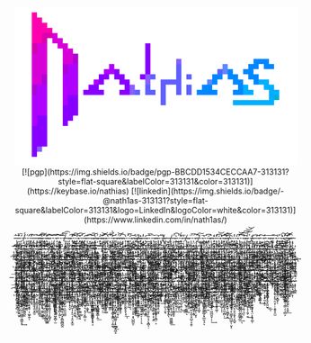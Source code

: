 <p align="center">
<img alt="nathias" src="https://raw.githubusercontent.com/nath1as/nath1as/master/images/nths.gif">
[![pgp](https://img.shields.io/badge/pgp-BBCDD1534CECCAA7-313131?style=flat-square&labelColor=313131&color=313131)](https://keybase.io/nathias)
[![linkedin](https://img.shields.io/badge/-@nath1as-313131?style=flat-square&labelColor=313131&logo=LinkedIn&logoColor=white&color=313131)](https://www.linkedin.com/in/nath1as/)
</p>


-̶̢̟̙̖̺͚̮̭͍̩̰̻̟͓͞-̵̛̀͏̞̣͖̱ͅ-̡̛̫̱͔̖̘̺͇̟̜̟͖̰̟̪͖̦̹̬͕̀͞-̸̧͉̞͔͎͖͓͔̜̬̯̯͓̖̞̪̟-̨̨̳̗͕̫̫͇́́͜-̛̻͚̝̦̘̰͎͙̤͙̣̮̱̼̞̼́͢ͅ-̡̢̛̛̟͔͉̲̣̮̯̬͕̺͔̳̹͡-̶̡̳̩̪͕̲̭̩̯̖̜̘ͅ-̶̢̙̠͉̪̩͖͎͕̩͈̹̯͢͠-̷̵̢͈̲̟̗̳̱̬͝-̴̶͘͡͏͇͙̻̞̗̜̹͔̞̣̖̤͎̙̟͚̹-̢҉̰̲͔̝̀͠ͅ-̷͉̞̪͜͠ͅ-̴͕̞͈͡-͝͏̹̱̣̯̟̱̙̺̼͓̗-̡̱̭̤̟̪̤̮̙̯̪͇̣̟͠-̷̥͕̝̙̪͔̰͉̣̟̥͡-̭̗͎̻̘̫̦̖̤̦̩͈̟͕̰͠ͅ-̣̪̻̟͇͕̮̙̠͍͠͠͡-̸̢͎͕̻̜̩͔͇͖̳́́ͅ-̶̨͕̣̺͔͕̭̩̻͉͕̜͔̙-̴̡͖̠͕̤̥͈̗̼͜͢ͅ-͏̢̛̟̱͇͚̠̻̝̘͔͓̱̳̭͡-̡͜͝҉̼̳̗͙̮-̡̧̯̙͍͇̘̜̹̭͉͕͉̀͟͠ͅ-͓̰̱̝̥̩̩͚͖̜͍̟̫̥̮̜͝͠ͅ-̡̨҉͚̳̙͇̦͜-̶̡̭͍̫̳͘͟-̶̨̛̹͚̯̞͍̻͓͔̼͞-̬̪̘̯͉̫͡-͝͏̴͏͕͇͖̫̙̹͙͙̟̰͕̭̠͠-̷͎͎̞̪̣͕̹̳͕͉̬̯͈̮͟͟ͅ-҉̴̴̀͏̣͈͎̹̲̙͙̬͍-̶̭͉̣-̴̧̛̩͙̥̗̭͓̗̝̠̯͔̹̣͕͍̥̯̫͝͝-̴͡͏̻͍͈̟̪̟͍̤̝̻̟ͅ-̩͙̣͜-҉̟̹̦̫͓̮͢͡͞-͠͏̦͇̗̭͔̫̪̺͓̬͍̹̹͇̣̠̹̻͕́̀-̶͇͙̯͈̻̹͉̱̯̣̰̮̼̯̖͔̝̬͟-̷̵̧̦̹̖̮͖̼̟́-̷̶̛̗͇̦̘͚͇͙̣́͝-̵̷̵͓̟̹̖͇̭͡ͅ-̹̦̝̙͔͢͜-̢҉͍͙͙̥̻̬̖̬͔̭̮̼̫̙-̹̺̖̼̻̼̝̥̦̺̩̦̪͇͉̳̱͙́͢͞-̷̘͇̤̺̳͘͝-̴̥̣̭͇̮͉̝̹̭͉͘-̸͏̷̧҉̪͔͖̭͇͕͉̙̥̣̩͖̙͍ͅ-̴̶̨̲̘̲̖̭̟-̧̕҉͔͚̟̙̥̫̫-̶̵͉̜̱̜̙̳͉͓̬̮̬-̪͔̠͖̪̣̗̩͓͈̱͚̮͘͟͞-̢̙͙̼̬̦̗͔͉͚̼͖̲͈́͢͞-͏̢̩̳̘̖̞̰͉̪͕͔̹͈̭̦͜͠-̷̶̵̱͎̩̞̳̩̭͓̩̬͍̙͓̗͙̭͚̲͘-̵̧̧̘̮͉̭̭͎͇͉̖̜̙̻̘-҉̨̡͉̲̣͢͞-̸̢̜̹͖̗͎̰̦̭̞̟̭͖̝̻̦̫-̷̡̟̺̼̜̳̗̝̗̞͙̝̀-̵͟͏͍͍̯̰͉̘̯͕͉̻͕͍ͅ-̸̨̢̥̤̰͇̱͎̫͍̞̹̪̘̙̳̰̻̪̭-̵̧̣̟̫̮͚̙̲̩̼̤̰͖̫-̵̼̩̖́͡-͢͟҉̭̤͈̼̼͎̩̟̖̬͘-̥̯͓̲̻̠̝̪̮͎̦̙̠̩̝̯͙̼̱͘̕-̜͔̜͓̀́͘̕ͅ-̶͏̸̢̠̖̬̙̠͕̮͈̠̙̙͜ͅͅ-̴͕̜̺͔͙̺̻͙̦̼̳̲͘-̨̨̧̬̮̻͍-̨̤͙̭̞̠̬̘͓͔͉̜̙̻̤́͞ͅ-̷̧͕̙͚̣͈̺̣͚͓͜͡-̸͟͢͏̤̘͖̼̠͇̹̻̥̫͚̞̬̙́ͅ-̪̪̩͔̹͓͎̪̲͇̦̯̭̻̹͔͙͔̀͠-̙͓̟͎͎̖̘͖͚͟͞-͜҉̨̳̝̪͎̦̬̭̲͈̯͕̳̦̭͟-̨̜͉̣͇͘͡-̷̶̨̧͕̭̦̜͇̫͉̦͢-̟̯͕͍̥͔͇̪̳̠̩̀̕-̵̛҉̨͙̮̟͓̙̙̕ͅ-̩̘̻̼̮͙̥͖̳̤͡͝-̧̟̯̩͚̩͉̟͓̩͉̣͙̳̤͉͕̰̰̕͘͜͟-̴̡͞͡҉̠̫͚̹̟̜͙͈͙̱̺̟͔̻̲͍͎-̷͙̼͇̘͖̝̕͜͠͠-̸͕̳͇̥̞̦̗̺͓̠̩̯̹͘ͅ-͏͏͍̖̲̭̺̜͚̦͙͙̤-̕҉̥̺̻̣̠̬-̧̼͖̫͇̭̙̬̰̙̥̖̘͟ͅ-̢̨̛̬̗̻͓̩̰͡͝-͕̩͚̖̰̦͍͔̖͡͠͠͝͝-̴̗̳̖̗̖̤̘̩̤̩͕͓̠͙̖̺̪͈̠̕͞-̴̧͙̗͕̖̘̖͙̩̱̭͈͜-҉̪͈̖͙̭̻̰̳̹̣̟̥̞̗́́͝-͏̸̢̲̬̠͎͓͖̫̳̗͍̫̘̠̹̹̩͉͘-̶̮͚͔͙̜̹̟͙̲̻̜͟-͓̙͓̹̰̖͖̼̫̖͎͙̳̕͠-̷̧̡̛͏̱̝̞̥̻̮̘̤̼̟̩̼̜̘̗̝̻̩̣-̫͈̺͈̜̗͙̻̝͟͠-̛͏̷̧̖͕̯̮̳̝͕̱̯̲̣̱̟̟͕̭-̪̼͓̹̩̟͓̦͕͓͚͙͕̭̪̦͕͞-̴͜͏͉̣̻̮̬̮͈͓̠̮͓͞-̴͇̗̙͉͞-̣͈̦̞̟͢͠-̡̧̙̲͇̙̹̼̖̜̬̖͘͘-͢͟҉̨͕̦̯̯͍̣͖̰̖͈̗͈̖-̲͙̺͈̱͓̺̱͕̟͎̠̬̹͖͖̰͇͟-̵̛̀͠҉͉̘̺͍͕̙̗̟̥̫͇̭̥-̶̵̡̬̺͙̫̥͝͝-̨̡͡͏̷̘̲̜̲̦͖͈͉-̷̝̟̖̝̞̺̖͍͕̀͟͟͢ͅ-͏̨̛̦͇̙͈͞͡-̛̛̘̫̼͎̪̟̺̟͔̳͇͘͠-͢҉͏̶̼̯͇͕̤͎̙̪̫-̨̟͕̞̯̲̖̣̙̫̤̝̯͕͙̺̩̞̯̕ͅ-̧́҉̴͉̣̞̼̘͙̬͇̺͓̠̭̥͠-̶̧͖̮̥̣̱̱̳̱-͘̕͜҉͔̙̼͚̫̹ͅ-̴͕̞͈̣̭̼͡-̛͠҉̥̪͍̝̟̰͇̮̗͚̳̲̗̟̲̫͉̠̀ͅ-̧̨̛͘҉̘̻̠͖-̨̘̜̤͈̭͖̀̀͜͠-̧̫̯̩̪̮̳̟̞̠͖̪̱̮̹̩̦̕͘͢͝-̴̭̜͓̘͘͟͝͝-̴̗̤̭͈͇͈̠͟͝͠-̸̮̱̙͔͖͘ͅ-̷̸̵̳͔̩̰͈͚̙̰̩͎̣-҉̵҉͙̼̩̥͕̝̭͇̝̤̼̯̪̹͢-̶̢̟̙̖̺͚̮̭͍̩̰̻̟͓͞-̵̛̀͏̞̣͖̱ͅ-̡̛̫̱͔̖̘̺͇̟̜̟͖̰̟̪͖̦̹̬͕̀͞-̸̧͉̞͔͎͖͓͔̜̬̯̯͓̖̞̪̟-̨̨̳̗͕̫̫͇́́͜-̛̻͚̝̦̘̰͎͙̤͙̣̮̱̼̞̼́͢ͅ-̡̢̛̛̟͔͉̲̣̮̯̬͕̺͔̳̹͡-̶̡̳̩̪͕̲̭̩̯̖̜̘ͅ-̶̢̙̠͉̪̩͖͎͕̩͈̹̯͢͠-̷̵̢͈̲̟̗̳̱̬͝-̴̶͘͡͏͇͙̻̞̗̜̹͔̞̣̖̤͎̙̟͚̹-̢҉̰̲͔̝̀͠ͅ-̷͉̞̪͜͠ͅ-͝͏̹̱̣̯̟̱̙̺̼͓̗-̡̱̭̤̟̪̤̮̙̯̪͇̣̟͠-̷̥͕̝̙̪͔̰͉̣̟̥͡-̭̗͎̻̘̫̦̖̤̦̩͈̟͕̰͠ͅ-̣̪̻̟͇͕̮̙̠͍͠͠͡-̸̢͎͕̻̜̩͔͇͖̳́́ͅ-̶̨͕̣̺͔͕̭̩̻͉͕̜͔̙-̴̡͖̠͕̤̥͈̗̼͜͢ͅ-͏̢̛̟̱͇͚̠̻̝̘͔͓̱̳̭͡-̡͜͝҉̼̳̗͙̮-̡̧̯̙͍͇̘̜̹̭͉͕͉̀͟͠ͅ-͓̰̱̝̥̩̩͚͖̜͍̟̫̥̮̜͝͠ͅ-̡̨҉͚̳̙͇̦͜-̶̡̭͍̫̳͘͟-̶̨̛̹͚̯̞͍̻͓͔̼͞-̬̪̘̯͉̫͡-͝͏̴͏͕͇͖̫̙̹͙͙̟̰͕̭̠͠-̷͎͎̞̪̣͕̹̳͕͉̬̯͈̮͟͟ͅ-҉̴̴̀͏̣͈͎̹̲̙͙̬͍-̶̭͉̣-̴̧̛̩͙̥̗̭͓̗̝̠̯͔̹̣͕͍̥̯̫͝͝-̴͡͏̻͍͈̟̪̟͍̤̝̻̟ͅ-̩͙̣͜-҉̟̹̦̫͓̮͢͡͞-͠͏̦͇̗̭͔̫̪̺͓̬͍̹̹͇̣̠̹̻͕́̀-̶͇͙̯͈̻̹͉̱̯̣̰̮̼̯̖͔̝̬͟-̷̵̧̦̹̖̮͖̼̟́-̷̶̛̗͇̦̘͚͇͙̣́͝-̵̷̵͓̟̹̖͇̭͡ͅ-̹̦̝̙͔͢͜-̢҉͍͙͙̥̻̬̖̬͔̭̮̼̫̙-̹̺̖̼̻̼̝̥̦̺̩̦̪͇͉̳̱͙́͢͞-̷̘͇̤̺̳͘͝-̴̥̣̭͇̮͉̝̹̭͉͘-̸͏̷̧҉̪͔͖̭͇͕͉̙̥̣̩͖̙͍ͅ-̴̶̨̲̘̲̖̭̟-̧̕҉͔͚̟̙̥̫̫-̶̵͉̜̱̜̙̳͉͓̬̮̬-̪͔̠͖̪̣̗̩͓͈̱͚̮͘͟͞-̢̙͙̼̬̦̗͔͉͚̼͖̲͈́͢͞-͏̢̩̳̘̖̞̰͉̪͕͔̹͈̭̦͜͠-̷̶̵̱͎̩̞̳̩̭͓̩̬͍̙͓̗͙̭͚̲͘-̵̧̧̘̮͉̭̭͎͇͉̖̜̙̻̘-҉̨̡͉̲̣͢͞-̸̢̜̹͖̗͎̰̦̭̞̟̭͖̝̻̦̫-̷̡̟̺̼̜̳̗̝̗̞͙̝̀-̵͟͏͍͍̯̰͉̘̯͕͉̻͕͍ͅ-̸̨̢̥̤̰͇̱͎̫͍̞̹̪̘̙̳̰̻̪̭-̵̧̣̟̫̮͚̙̲̩̼̤̰͖̫-̵̼̩̖́͡-͢͟҉̭̤͈̼̼͎̩̟̖̬͘-̥̯͓̲̻̠̝̪̮͎̦̙̠̩̝̯͙̼̱͘̕-̜͔̜͓̀́͘̕ͅ-̶͏̸̢̠̖̬̙̠͕̮͈̠̙̙͜ͅͅ-̴͕̜̺͔͙̺̻͙̦̼̳̲͘-̨̨̧̬̮̻͍-̨̤͙̭̞̠̬̘͓͔͉̜̙̻̤́͞ͅ-̷̧͕̙͚̣͈̺̣͚͓͜͡-̸͟͢͏̤̘͖̼̠͇̹̻̥̫͚̞̬̙́ͅ-̪̪̩͔̹͓͎̪̲͇̦̯̭̻̹͔͙͔̀͠-̙͓̟͎͎̖̘͖͚͟͞-͜҉̨̳̝̪͎̦̬̭̲͈̯͕̳̦̭͟-̨̜͉̣͇͘͡-̷̶̨̧͕̭̦̜͇̫͉̦͢-̟̯͕͍̥͔͇̪̳̠̩̀̕-̵̛҉̨͙̮̟͓̙̙̕ͅ-̩̘̻̼̮͙̥͖̳̤͡͝-̧̟̯̩͚̩͉̟͓̩͉̣͙̳̤͉͕̰̰̕͘͜͟-̴̡͞͡҉̠̫͚̹̟̜͙͈͙̱̺̟͔̻̲͍͎-̷͙̼͇̘͖̝̕͜͠͠-̸͕̳͇̥̞̦̗̺͓̠̩̯̹͘ͅ-͏͏͍̖̲̭̺̜͚̦͙͙̤-̕҉̥̺̻̣̠̬-̧̼͖̫͇̭̙̬̰̙̥̖̘͟ͅ-̢̨̛̬̗̻͓̩̰͡͝-͕̩͚̖̰̦͍͔̖͡͠͠͝͝-̴̗̳̖̗̖̤̘̩̤̩͕͓̠͙̖̺̪͈̠̕͞-̴̧͙̗͕̖̘̖͙̩̱̭͈͜-҉̪͈̖͙̭̻̰̳̹̣̟̥̞̗́́͝-͏̸̢̲̬̠͎͓͖̫̳̗͍̫̘̠̹̹̩͉͘-̶̮͚͔͙̜̹̟͙̲̻̜͟-͓̙͓̹̰̖͖̼̫̖͎͙̳̕͠-̷̧̡̛͏̱̝̞̥̻̮̘̤̼̟̩̼̜̘̗̝̻̩̣-̫͈̺͈̜̗͙̻̝͟͠-̛͏̷̧̖͕̯̮̳̝͕̱̯̲̣̱̟̟͕̭-̪̼͓̹̩̟͓̦͕͓͚͙͕̭̪̦͕͞-̴͜͏͉̣̻̮̬̮͈͓̠̮͓͞-̴͇̗̙͉͞-̣͈̦̞̟͢͠-̡̧̙̲͇̙̹̼̖̜̬̖͘͘-͢͟҉̨͕̦̯̯͍̣͖̰̖͈̗͈̖-̲͙̺͈̱͓̺̱͕̟͎̠̬̹͖͖̰͇͟-̵̛̀͠҉͉̘̺͍͕̙̗̟̥̫͇̭̥-̶̵̡̬̺͙̫̥͝͝-̨̡͡͏̷̘̲̜̲̦͖͈͉-̷̝̟̖̝̞̺̖͍͕̀͟͟͢ͅ-͏̨̛̦͇̙͈͞͡-̛̛̘̫̼͎̪̟̺̟͔̳͇͘͠-͢҉͏̶̼̯͇͕̤͎̙̪̫-̨̟͕̞̯̲̖̣̙̫̤̝̯͕͙̺̩̞̯̕ͅ-̧́҉̴͉̣̞̼̘͙̬͇̺͓̠̭̥͠-̶̧͖̮̥̣̱̱̳̱-͘̕͜҉͔̙̼͚̫̹ͅ-̴͕̞͈̣̭̼͡-̛͠҉̥̪͍̝̟̰͇̮̗͚̳̲̗̟̲̫͉̠̀ͅ-̧̨̛͘҉̘̻̠͖-̨̘̜̤͈̭͖̀̀͜͠-̧̫̯̩̪̮̳̟̞̠͖̪̱̮̹̩̦̕͘͢͝-̴̭̜͓̘͘͟͝͝-̴̗̤̭͈͇͈̠͟͝͠-̸̮̱̙͔͖͘ͅ-̷̸̵̳͔̩̰͈͚̙̰̩͎̣-҉̵҉͙̼̩̥͕̝̭͇̝̤̼̯̪̹͢-̶̢̟̙̖̺͚̮̭͍̩̰̻̟͓͞-̵̛̀͏̞̣͖̱ͅ-̡̛̫̱͔̖̘̺͇̟̜̟͖̰̟̪͖̦̹̬͕̀͞-̸̧͉̞͔͎͖͓͔̜̬̯̯͓̖̞̪̟-̨̨̳̗͕̫̫͇́́͜-̛̻͚̝̦̘̰͎͙̤͙̣̮̱̼̞̼́͢ͅ-̡̢̛̛̟͔͉̲̣̮̯̬͕̺͔̳̹͡-̶̡̳̩̪͕̲̭̩̯̖̜̘ͅ-̶̢̙̠͉̪̩͖͎͕̩͈̹̯͢͠-̷̵̢͈̲̟̗̳̱̬͝-̴̶͘͡͏͇͙̻̞̗̜̹͔̞̣̖̤͎̙̟͚̹-̢҉̰̲͔̝̀͠ͅ-̷͉̞̪͜͠ͅ-͝͏̹̱̣̯̟̱̙̺̼͓̗-̡̱̭̤̟̪̤̮̙̯̪͇̣̟͠-̷̥͕̝̙̪͔̰͉̣̟̥͡-̭̗͎̻̘̫̦̖̤̦̩͈̟͕̰͠ͅ-̣̪̻̟͇͕̮̙̠͍͠͠͡-̸̢͎͕̻̜̩͔͇͖̳́́ͅ-̶̨͕̣̺͔͕̭̩̻͉͕̜͔̙-̴̡͖̠͕̤̥͈̗̼͜͢ͅ-͏̢̛̟̱͇͚̠̻̝̘͔͓̱̳̭͡-̡͜͝҉̼̳̗͙̮-̡̧̯̙͍͇̘̜̹̭͉͕͉̀͟͠ͅ-͓̰̱̝̥̩̩͚͖̜͍̟̫̥̮̜͝͠ͅ-̡̨҉͚̳̙͇̦͜-̶̡̭͍̫̳͘͟-̶̨̛̹͚̯̞͍̻͓͔̼͞-̬̪̘̯͉̫͡-͝͏̴͏͕͇͖̫̙̹͙͙̟̰͕̭̠͠-̷͎͎̞̪̣͕̹̳͕͉̬̯͈̮͟͟ͅ-҉̴̴̀͏̣͈͎̹̲̙͙̬͍-̶̭͉̣-̴̧̛̩͙̥̗̭͓̗̝̠̯͔̹̣͕͍̥̯̫͝͝-̴͡͏̻͍͈̟̪̟͍̤̝̻̟ͅ-̩͙̣͜-҉̟̹̦̫͓̮͢͡͞-͠͏̦͇̗̭͔̫̪̺͓̬͍̹̹͇̣̠̹̻͕́̀-̶͇͙̯͈̻̹͉̱̯̣̰̮̼̯̖͔̝̬͟-̷̵̧̦̹̖̮͖̼̟́-̷̶̛̗͇̦̘͚͇͙̣́͝-̵̷̵͓̟̹̖͇̭͡ͅ-̹̦̝̙͔͢͜-̢҉͍͙͙̥̻̬̖̬͔̭̮̼̫̙-̹̺̖̼̻̼̝̥̦̺̩̦̪͇͉̳̱͙́͢͞-̷̘͇̤̺̳͘͝-̴̥̣̭͇̮͉̝̹̭͉͘-̸͏̷̧҉̪͔͖̭͇͕͉̙̥̣̩͖̙͍ͅ-̴̶̨̲̘̲̖̭̟-̧̕҉͔͚̟̙̥̫̫-̶̵͉̜̱̜̙̳͉͓̬̮̬-̪͔̠͖̪̣̗̩͓͈̱͚̮͘͟͞-̢̙͙̼̬̦̗͔͉͚̼͖̲͈́͢͞-͏̢̩̳̘̖̞̰͉̪͕͔̹͈̭̦͜͠-̷̶̵̱͎̩̞̳̩̭͓̩̬͍̙͓̗͙̭͚̲͘-̵̧̧̘̮͉̭̭͎͇͉̖̜̙̻̘-҉̨̡͉̲̣͢͞-̸̢̜̹͖̗͎̰̦̭̞̟̭͖̝̻̦̫-̷̡̟̺̼̜̳̗̝̗̞͙̝̀-̵͟͏͍͍̯̰͉̘̯͕͉̻͕͍ͅ-̸̨̢̥̤̰͇̱͎̫͍̞̹̪̘̙̳̰̻̪̭-̵̧̣̟̫̮͚̙̲̩̼̤̰͖̫-̵̼̩̖́͡-͢͟҉̭̤͈̼̼͎̩̟̖̬͘-̥̯͓̲̻̠̝̪̮͎̦̙̠̩̝̯͙̼̱͘̕-̜͔̀́͘̕ͅ�͓-̶͏̸̢̠̖̬̙̠͕̮͈̠̙̙͜ͅͅ-̴͕̜̺͔͙̺̻͙̦̼̳̲͘-̨̨̧̬̮̻͍-̨̤͙̭̞̠̬̘͓͔͉̜̙̻̤́͞ͅ-̷̧͕̙͚̣͈̺̣͚͓͜͡-̸͟͢͏̤̘͖̼̠͇̹̻̥̫͚̞̬̙́ͅ-̪̪̩͔̹͓͎̪̲͇̦̯̭̻̹͔͙͔̀͠-̙͓̟͎͎̖̘͖͚͟͞-͜҉̨̳̝̪͎̦̬̭̲͈̯͕̳̦̭͟-̨̜͉̣͇͘͡-̷̶̨̧͕̭̦̜͇̫͉̦͢-̟̯͕͍̥͔͇̪̳̠̩̀̕-̵̛҉̨͙̮̟͓̙̙̕ͅ-̩̘̻̼̮͙̥͖̳̤͡͝-̧̟̯̩͚̩͉̟͓̩͉̣͙̳̤͉͕̰̰̕͘͜͟-̴̡͞͡҉̠̫͚̹̟̜͙͈͙̱̺̟͔̻̲͍͎-̷͙̼͇̘͖̝̕͜͠͠-̸͕̳͇̥̞̦̗̺͓̠̩̯̹͘ͅ-͏͏͍̖̲̭̺̜͚̦͙͙̤-̕҉̥̺̻̣̠̬-̧̼͖̫͇̭̙̬̰̙̥̖̘͟ͅ-̢̨̛̬̗̻͓̩̰͡͝-͕̩͚̖̰̦͍͔̖͡͠͠͝͝-̴̗̳̖̗̖̤̘̩̤̩͕͓̠͙̖̺̪͈̠̕͞-̴̧͙̗͕̖̘̖͙̩̱̭͈͜-҉̪͈̖͙̭̻̰̳̹̣̟̥̞̗́́͝-͏̸̢̲̬̠͎͓͖̫̳̗͍̫̘̠̹̹̩͉͘-̶̮͚͔͙̜̹̟͙̲̻̜͟-͓̙͓̹̰̖͖̼̫̖͎͙̳̕͠-̷̧̡̛͏̱̝̞̥̻̮̘̤̼̟̩̼̜̘̗̝̻̩̣-̫͈̺͈̜̗͙̻̝͟͠-̛͏̷̧̖͕̯̮̳̝͕̱̯̲̣̱̟̟͕̭-̪̼͓̹̩̟͓̦͕͓͚͙͕̭̪̦͕͞-̴͜͏͉̣̻̮̬̮͈͓̠̮͓͞-̴͇̗̙͉͞-̣͈̦̞̟͢͠-̡̧̙̲͇̙̹̼̖̜̬̖͘͘-͢͟҉̨͕̦̯̯͍̣͖̰̖͈̗͈̖-̲͙̺͈̱͓̺̱͕̟͎̠̬̹͖͖̰͇͟-̵̛̀͠҉͉̘̺͍͕̙̗̟̥̫͇̭̥-̶̵̡̬̺͙̫̥͝͝-̨̡͡͏̷̘̲̜̲̦͖͈͉-̷̝̟̖̝̞̺̖͍͕̀͟͟͢ͅ-͏̨̛̦͇̙͈͞͡-̛̛̘̫̼͎̪̟̺̟͔̳͇͘͠-͢҉͏̶̼̯͇͕̤͎̙̪̫-̨̟͕̞̯̲̖̣̙̫̤̝̯͕͙̺̩̞̯̕ͅ-̧́҉̴͉̣̞̼̘͙̬͇̺͓̠̭̥͠-̶̧͖̮̥̣̱̱̳̱-͘̕͜҉͔̙̼͚̫̹ͅ-̴͕̞͈̣̭̼͡-̛͠҉̥̪͍̝̟̰͇̮̗͚̳̲̗̟̲̫͉̠̀ͅ-̧̨̛͘҉̘̻̠͖-̨̘̜̤͈̭͖̀̀͜͠-̧̫̯̩̪̮̳̟̞̠͖̪̱̮̹̩̦̕͘͢͝-̴̭̜͓̘͘͟͝͝-̴̗̤̭͈͇͈̠͟͝͠-̸̮̱̙͔͖͘ͅ-̷̸̵̳͔̩̰͈͚̙̰̩͎̣-҉̵҉͙̼̩̥͕̝̭͇̝̤̼̯̪̹͢-̶̢̟̙̖̺͚̮̭͍̩̰̻̟͓͞-̵̛̀͏̞̣͖̱ͅ-̡̛̫̱͔̖̘̺͇̟̜̟͖̰̟̪͖̦̹̬͕̀͞-̸̧͉̞͔͎͖͓͔̜̬̯̯͓̖̞̪̟-̨̨̳̗͕̫̫͇́́͜-̛̻͚̝̦̘̰͎͙̤͙̣̮̱̼̞̼́͢ͅ-̡̢̛̛̟͔͉̲̣̮̯̬͕̺͔̳̹͡-̶̡̳̩̪͕̲̭̩̯̖̜̘ͅ-̶̢̙̠͉̪̩͖͎͕̩͈̹̯͢͠-̷̵̢͈̲̟̗̳̱̬͝-̴̶͘͡͏͇͙̻̞̗̜̹͔̞̣̖̤͎̙̟͚̹-̢҉̰̲͔̝̀͠ͅ-̷͉̞̪͜͠ͅ�-͝͏̹̱̣̯̟̱̙̺̼͓̗-̡̱̭̤̟̪̤̮̙̯̪͇̣̟͠-̷̥͕̝̙̪͔̰͉̣̟̥͡-̭̗͎̻̘̫̦̖̤̦̩͈̟͕̰͠ͅ-̣̪̻̟͇͕̮̙̠͍͠͠͡-̸̢͎͕̻̜̩͔͇͖̳́́ͅ-̶̨͕̣̺͔͕̭̩̻͉͕̜͔̙-̴̡͖̠͕̤̥͈̗̼͜͢ͅ-͏̢̛̟̱͇͚̠̻̝̘͔͓̱̳̭͡-̡͜͝҉̼̳̗͙̮-̡̧̯̙͍͇̘̜̹̭͉͕͉̀͟͠ͅ-͓̰̱̝̥̩̩͚͖̜͍̟̫̥̮̜͝͠ͅ-̡̨҉͚̳̙͇̦͜-̶̡̭͍̫̳͘͟-̶̨̛̹͚̯̞͍̻͓͔̼͞-̬̪̘̯͉̫͡-͝͏̴͏͕͇͖̫̙̹͙͙̟̰͕̭̠͠-̷͎͎̞̪̣͕̹̳͕͉̬̯͈̮͟͟ͅ-҉̴̴̀͏̣͈͎̹̲̙͙̬͍-̶̭͉̣-̴̧̛̩͙̥̗̭͓̗̝̠̯͔̹̣͕͍̥̯̫͝͝-̴͡͏̻͍͈̟̪̟͍̤̝̻̟ͅ-̩͙̣͜-҉̟̹̦̫͓̮͢͡͞-͠͏̦͇̗̭͔̫̪̺͓̬͍̹̹͇̣̠̹̻͕́̀-̶͇͙̯͈̻̹͉̱̯̣̰̮̼̯̖͔̝̬͟-̷̵̧̦̹̖̮͖̼̟́-̷̶̛̗͇̦̘͚͇͙̣́͝-̵̷̵͓̟̹̖͇̭͡ͅ-̹̦̝̙͔͢͜-̢҉͍͙͙̥̻̬̖̬͔̭̮̼̫̙-̹̺̖̼̻̼̝̥̦̺̩̦̪͇͉̳̱͙́͢͞-̷̘͇̤̺̳͘͝-̴̥̣̭͇̮͉̝̹̭͉͘-̸͏̷̧҉̪͔͖̭͇͕͉̙̥̣̩͖̙͍ͅ-̴̶̨̲̘̲̖̭̟-̧̕҉͔͚̟̙̥̫̫-̶̵͉̜̱̜̙̳͉͓̬̮̬-̪͔̠͖̪̣̗̩͓͈̱͚̮͘͟͞-̢̙͙̼̬̦̗͔͉͚̼͖̲͈́͢͞-͏̢̩̳̘̖̞̰͉̪͕͔̹͈̭̦͜͠-̷̶̵̱͎̩̞̳̩̭͓̩̬͍̙͓̗͙̭͚̲͘-̵̧̧̘̮͉̭̭͎͇͉̖̜̙̻̘-҉̨̡͉̲̣͢͞-̸̢̜̹͖̗͎̰̦̭̞̟̭͖̝̻̦̫-̷̡̟̺̼̜̳̗̝̗̞͙̝̀-̵͟͏͍͍̯̰͉̘̯͕͉̻͕͍ͅ-̸̨̢̥̤̰͇̱͎̫͍̞̹̪̘̙̳̰̻̪̭-̵̧̣̟̫̮͚̙̲̩̼̤̰͖̫-̵̼̩̖́͡-͢͟҉̭̤͈̼̼͎̩̟̖̬͘-̥̯͓̲̻̠̝̪̮͎̦̙̠̩̝̯͙̼̱͘̕-̜͔̜͓̀́͘̕ͅ-̶͏̸̢̠̖̬̙̠͕̮͈̠̙̙͜ͅͅ-̴͕̜̺͔͙̺̻͙̦̼̳̲͘-̨̨̧̬̮̻͍-̨̤͙̭̞̠̬̘͓͔͉̜̙̻̤́͞ͅ-̷̧͕̙͚̣͈̺̣͚͓͜͡-̸͟͢͏̤̘͖̼̠͇̹̻̥̫͚̞̬̙́ͅ-̪̪̩͔̹͓͎̪̲͇̦̯̭̻̹͔͙͔̀͠-̙͓̟͎͎̖̘͖͚͟͞-͜҉̨̳̝̪͎̦̬̭̲͈̯͕̳̦̭͟-̨̜͉̣͇͘͡-̷̶̨̧͕̭̦̜͇̫͉̦͢-̟̯͕͍̥͔͇̪̳̠̩̀̕-̵̛҉̨͙̮̟͓̙̙̕ͅ-̩̘̻̼̮͙̥͖̳̤͡͝-̧̟̯̩͚̩͉̟͓̩͉̣͙̳̤͉͕̰̰̕͘͜͟-̴̡͞͡҉̠̫͚̹̟̜͙͈͙̱̺̟͔̻̲͍͎-̷͙̼͇̘͖̝̕͜͠͠-̸͕̳͇̥̞̦̗̺͓̠̩̯̹͘ͅ-͏͏͍̖̲̭̺̜͚̦͙͙̤-̕҉̥̺̻̣̠̬-̧̼͖̫͇̭̙̬̰̙̥̖̘͟ͅ-̢̨̛̬̗̻͓̩̰͡͝-͕̩͚̖̰̦͍͔̖͡͠͠͝͝-̴̗̳̖̗̖̤̘̩̤̩͕͓̠͙̖̺̪͈̠̕͞-̴̧͙̗͕̖̘̖͙̩̱̭͈͜-҉̪͈̖͙̭̻̰̳̹̣̟̥̞̗́́͝-͏̸̢̲̬̠͎͓͖̫̳̗͍̫̘̠̹̹̩͉͘-̶̮͚͔͙̜̹̟͙̲̻̜͟-͓̙͓̹̰̖͖̼̫̖͎͙̳̕͠-̷̧̡̛͏̱̝̞̥̻̮̘̤̼̟̩̼̜̘̗̝̻̩̣-̫͈̺͈̜̗͙̻̝͟͠-̛͏̷̧̖͕̯̮̳̝͕̱̯̲̣̱̟̟͕̭-̪̼͓̹̩̟͓̦͕͓͚͙͕̭̪̦͕͞-̴͜͏͉̣̻̮̬̮͈͓̠̮͓͞-̴͇̗̙͉͞-̣͈̦̞̟͢͠-̡̧̙̲͇̙̹̼̖̜̬̖͘͘-͢͟҉̨͕̦̯̯͍̣͖̰̖͈̗͈̖-̲͙̺͈̱͓̺̱͕̟͎̠̬̹͖͖̰͇͟-̵̛̀͠҉͉̘̺͍͕̙̗̟̥̫͇̭̥-̶̵̡̬̺͙̫̥͝͝-̨̡͡͏̷̘̲̜̲̦͖͈͉-̷̝̟̖̝̞̺̖͍͕̀͟͟͢ͅ-͏̨̛̦͇̙͈͞͡-̛̛̘̫̼͎̪̟̺̟͔̳͇͘͠-͢҉͏̶̼̯͇͕̤͎̙̪̫-̨̟͕̞̯̲̖̣̙̫̤̝̯͕͙̺̩̞̯̕ͅ-̧́҉̴͉̣̞̼̘͙̬͇̺͓̠̭̥͠-̶̧͖̮̥̣̱̱̳̱-͘̕͜҉͔̙̼͚̫̹ͅ-̴͕̞͈̣̭̼͡-̛͠҉̥̪͍̝̟̰͇̮̗͚̳̲̗̟̲̫͉̠̀ͅ-̧̨̛͘҉̘̻̠͖-̨̘̜̤͈̭͖̀̀͜͠-̧̫̯̩̪̮̳̟̞̠͖̪̱̮̹̩̦̕͘͢͝-̴̭̜͓̘͘͟͝͝-̴̗̤̭͈͇͈̠͟͝͠-̸̮̱̙͔͖͘ͅ-̷̸̵̳͔̩̰͈͚̙̰̩͎̣-҉̵҉͙̼̩̥͕̝̭͇̝̤̼̯̪̹͢-̶̢̟̙̖̺͚̮̭͍̩̰̻̟͓͞-̵̛̀͏̞̣͖̱ͅ-̡̛̫̱͔̖̘̺͇̟̜̟͖̰̟̪͖̦̹̬͕̀͞-̸̧͉̞͔͎͖͓͔̜̬̯̯͓̖̞̪̟-̨̨̳̗͕̫̫͇́́͜-̛̻͚̝̦̘̰͎͙̤͙̣̮̱̼̞̼́͢ͅ-̡̢̛̛̟͔͉̲̣̮̯̬͕̺͔̳̹͡-̶̡̳̩̪͕̲̭̩̯̖̜̘ͅ-̶̢̙̠͉̪̩͖͎͕̩͈̹̯͢͠-̷̵̢͈̲̟̗̳̱̬͝-̴̶͘͡͏͇͙̻̞̗̜̹͔̞̣̖̤͎̙̟͚̹-̢҉̰̲͔̝̀͠ͅ-̷͉̞̪͜͠ͅ-͝͏̹̱̣̯̟̱̙̺̼͓̗-̡̱̭̤̟̪̤̮̙̯̪͇̣̟͠-̷̥͕̝̙̪͔̰͉̣̟̥͡-̭̗͎̻̘̫̦̖̤̦̩͈̟͕̰͠ͅ-̣̪̻̟͇͕̮̙̠͍͠͠͡-̸̢͎͕̻̜̩͔͇͖̳́́ͅ-̶̨͕̣̺͔͕̭̩̻͉͕̜͔̙-̴̡͖̠͕̤̥͈̗̼͜͢ͅ-͏̢̛̟̱͇͚̠̻̝̘͔͓̱̳̭͡-̡͜͝҉̼̳̗͙̮-̡̧̯̙͍͇̘̜̹̭͉͕͉̀͟͠ͅ-͓̰̱̝̥̩̩͚͖̜͍̟̫̥̮̜͝͠ͅ-̡̨҉͚̳̙͇̦͜-̶̡̭͍̫̳͘͟-̶̨̛̹͚̯̞͍̻͓͔̼͞-̬̪̘̯͉̫͡-͝͏̴͏͕͇͖̫̙̹͙͙̟̰͕̭̠͠-̷͎͎̞̪̣͕̹̳͕͉̬̯͈̮͟͟ͅ-҉̴̴̀͏̣͈͎̹̲̙͙̬͍-̶̭͉̣-̴̧̛̩͙̥̗̭͓̗̝̠̯͔̹̣͕͍̥̯̫͝͝-̴͡͏̻͍͈̟̪̟͍̤̝̻̟ͅ-̩͙̣͜-҉̟̹̦̫͓̮͢͡͞-͠͏̦͇̗̭͔̫̪̺͓̬͍̹̹͇̣̠̹̻͕́̀-̶͇͙̯͈̻̹͉̱̯̣̰̮̼̯̖͔̝̬͟-̷̵̧̦̹̖̮͖̼̟́-̷̶̛̗͇̦̘͚͇͙̣́͝-̵̷̵͓̟̹̖͇̭͡ͅ-̹̦̝̙͔͢͜-̢҉͍͙͙̥̻̬̖̬͔̭̮̼̫̙-̹̺̖̼̻̼̝̥̦̺̩̦̪͇͉̳̱͙́͢͞-̷̘͇̤̺̳͘͝-̴̥̣̭͇̮͉̝̹̭͉͘-̸͏̷̧҉̪͔͖̭͇͕͉̙̥̣̩͖̙͍ͅ-̴̶̨̲̘̲̖̭̟-̧̕҉͔͚̟̙̥̫̫-̶̵͉̜̱̜̙̳͉͓̬̮̬-̪͔̠͖̪̣̗̩͓͈̱͚̮͘͟͞-̢̙͙̼̬̦̗͔͉͚̼͖̲͈́͢͞-͏̢̩̳̘̖̞̰͉̪͕͔̹͈̭̦͜͠-̷̶̵̱͎̩̞̳̩̭͓̩̬͍̙͓̗͙̭͚̲͘-̵̧̧̘̮͉̭̭͎͇͉̖̜̙̻̘-҉̨̡͉̲̣͢͞-̸̢̜̹͖̗͎̰̦̭̞̟̭͖̝̻̦̫-̷̡̟̺̼̜̳̗̝̗̞͙̝̀-̵͟͏͍͍̯̰͉̘̯͕͉̻͕͍ͅ-̸̨̢̥̤̰͇̱͎̫͍̞̹̪̘̙̳̰̻̪̭-̵̧̣̟̫̮͚̙̲̩̼̤̰͖̫-̵̼̩̖́͡-͢͟҉̭̤͈̼̼͎̩̟̖̬͘-̥̯͓̲̻̠̝̪̮͎̦̙̠̩̝̯͙̼̱͘̕-̜͔̜͓̀́͘̕ͅ-̶͏̸̢̠̖̬̙̠͕̮͈̠̙̙͜ͅͅ-̴͕̜̺͔͙̺̻͙̦̼̳̲͘-̨̨̧̬̮̻͍-̨̤͙̭̞̠̬̘͓͔͉̜̙̻̤́͞ͅ-̷̧͕̙͚̣͈̺̣͚͓͜͡-̸͟͢͏̤̘͖̼̠͇̹̻̥̫͚̞̬̙́ͅ-̪̪̩͔̹͓͎̪̲͇̦̯̭̻̹͔͙͔̀͠-̙͓̟͎͎̖̘͖͚͟͞-͜҉̨̳̝̪͎̦̬̭̲͈̯͕̳̦̭͟-̨̜͉̣͇͘͡-̷̶̨̧͕̭̦̜͇̫͉̦͢-̟̯͕͍̥͔͇̪̳̠̩̀̕-̵̛҉̨͙̮̟͓̙̙̕ͅ-̩̘̻̼̮͙̥͖̳̤͡͝-̧̟̯̩͚̩͉̟͓̩͉̣͙̳̤͉͕̰̰̕͘͜͟-̴̡͞͡҉̠̫͚̹̟̜͙͈͙̱̺̟͔̻̲͍͎͙̼͇̘͖̝-̸͕̳͇̥̞̦̗̺͓̠̩̯̹͘ͅ-͏͏͍̖̲̭̺̜͚̦͙͙̤-̕҉̥̺̻̣̠̬-̧̼͖̫͇̭̙̬̰̙̥̖̘͟ͅ-̢̨̛̬̗̻͓̩̰͡͝-͕̩͚̖̰̦͍͔̖͡͠͠͝͝-̴̗̳̖̗̖̤̘̩̤̩͕͓̠͙̖̺̪͈̠̕͞-̴̧͙̗͕̖̘̖͙̩̱̭͈͜-҉̪͈̖͙̭̻̰̳̹̣̟̥̞̗́́͝-͏̸̢̲̬̠͎͓͖̫̳̗͍̫̘̠̹̹̩͉͘-̶̮͚͔͙̜̹̟͙̲̻̜͟-͓̙͓̹̰̖͖̼̫̖͎͙̳̕͠-̷̧̡̛͏̱̝̞̥̻̮̘̤̼̟̩̼̜̘̗̝̻̩̣-̫͈̺͈̜̗͙̻̝͟͠-̛͏̷̧̖͕̯̮̳̝͕̱̯̲̣̱̟̟͕̭-̪̼͓̹̩̟͓̦͕͓͚͙͕̭̪̦͕͞-̴͜͏͉̣̻̮̬̮͈͓̠̮͓͞-̴͇̗̙͉͞-̣͈̦̞̟͢͠-̡̧̙̲͇̙̹̼̖̜̬̖͘͘-͢͟҉̨͕̦̯̯͍̣͖̰̖͈̗͈̖-̲͙̺͈̱͓̺̱͕̟͎̠̬̹͖͖̰͇͟-̵̛̀͠҉͉̘̺͍͕̙̗̟̥̫͇̭̥-̶̵̡̬̺͙̫̥͝͝-̨̡͡͏̷̘̲̜̲̦͖͈͉-̷̝̟̖̝̞̺̖͍͕̀͟͟͢ͅ-͏̨̛̦͇̙͈͞͡-̛̛̘̫̼͎̪̟̺̟͔̳͇͘͠-͢҉͏̶̼̯͇͕̤͎̙̪̫-̨̟͕̞̯̲̖̣̙̫̤̝̯͕͙̺̩̞̯̕ͅ-̧́҉̴͉̣̞̼̘͙̬͇̺͓̠̭̥͠-̶̧͖̮̥̣̱̱̳̱-͘̕͜҉͔̙̼͚̫̹ͅ-̴͕̞͈̣̭̼͡-̛͠҉̥̪͍̝̟̰͇̮̗͚̳̲̗̟̲̫͉̠̀ͅ-̧̨̛͘҉̘̻̠͖-̨̘̜̤͈̭͖̀̀͜͠-̧̫̯̩̪̮̳̟̞̠͖̪̱̮̹̩̦̕͘͢͝-̴̭̜͓̘͘͟͝͝-̴̗̤̭͈͇͈̠͟͝͠-̸̮̱̙͔͖͘ͅ-̷̸̵̳͔̩̰͈͚̙̰̩͎̣-҉̵҉͙̼̩̥͕̝̭͇̝̤̼̯̪̹͢-̶̢̟̙̖̺͚̮̭͍̩̰̻̟͓͞-̵̛̀͏̞̣͖̱ͅ-̡̛̫̱͔̖̘̺͇̟̜̟͖̰̟̪͖̦̹̬͕̀͞-̸̧͉̞͔͎͖͓͔̜̬̯̯͓̖̞̪̟-̨̨̳̗͕̫̫͇́́͜-̛̻͚̝̦̘̰͎͙̤͙̣̮̱̼̞̼́͢ͅ-̡̢̛̛̟͔͉̲̣̮̯̬͕̺͔̳̹͡-̶̡̳̩̪͕̲̭̩̯̖̜̘ͅ-̶̢̙̠͉̪̩͖͎͕̩͈̹̯͢͠-̷̵̢͈̲̟̗̳̱̬͝-̴̶͘͡͏͇͙̻̞̗̜̹͔̞̣̖̤͎̙̟͚̹-̢҉̰̲͔̝̀͠ͅ
